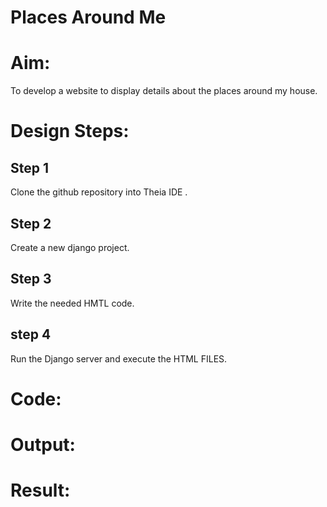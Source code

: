 # Places Around Me
# Aim:
To develop a website to display details about the places around my house.

# Design Steps:
## Step 1
Clone the github repository into Theia IDE .
## Step 2
Create a new django project.
## Step 3
Write the needed HMTL code.
## step 4
Run the Django server and execute the HTML FILES.

# Code:


# Output:

# Result:

